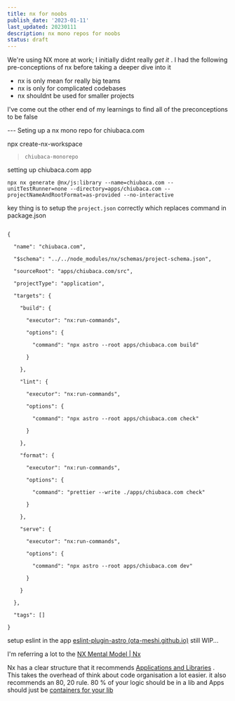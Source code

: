 ```yaml
---
title: nx for noobs
publish_date: '2023-01-11'
last_updated: 20230111
description: nx mono repos for noobs
status: draft
---
```



We're using NX more at work; I initially didnt really _get it_ . I had the following pre-conceptions of nx before taking a deeper dive into it

- nx is only mean for really big teams 
- nx is only for complicated codebases
- nx shouldnt be used for smaller projects


I've come out the other end of my learnings to find all of the preconceptions to be false


--- Seting up a nx mono repo for chiubaca.com

npx create-nx-workspace

> `chiubaca-monorepo`


setting up chiubaca.com app 
```
npx nx generate @nx/js:library --name=chiubaca.com --unitTestRunner=none --directory=apps/chiubaca.com --projectNameAndRootFormat=as-provided --no-interactive 
```

key thing is to setup the `project.json` correctly which replaces command in package.json
```

{

  "name": "chiubaca.com",

  "$schema": "../../node_modules/nx/schemas/project-schema.json",

  "sourceRoot": "apps/chiubaca.com/src",

  "projectType": "application",

  "targets": {

    "build": {

      "executor": "nx:run-commands",

      "options": {

        "command": "npx astro --root apps/chiubaca.com build"

      }

    },

    "lint": {

      "executor": "nx:run-commands",

      "options": {

        "command": "npx astro --root apps/chiubaca.com check"

      }

    },

    "format": {

      "executor": "nx:run-commands",

      "options": {

        "command": "prettier --write ./apps/chiubaca.com check"

      }

    },

    "serve": {

      "executor": "nx:run-commands",

      "options": {

        "command": "npx astro --root apps/chiubaca.com dev"

      }

    }

  },

  "tags": []

}
```

setup eslint in the app [eslint-plugin-astro (ota-meshi.github.io)](https://ota-meshi.github.io/eslint-plugin-astro/user-guide/)
still WIP...

I'm referring a lot to the [NX Mental Model | Nx](https://nx.dev/concepts/mental-model)

Nx has a clear structure that it  recommends [Applications and Libraries](https://nx.dev/concepts/more-concepts/applications-and-libraries) . This takes the overhead of think about  code organisation a lot easier. it also recommends an 80, 20 rule.  80 % of your logic should be in a lib and Apps should just be [containers for your lib](https://nx.dev/concepts/more-concepts/applications-and-libraries#mental-model)
